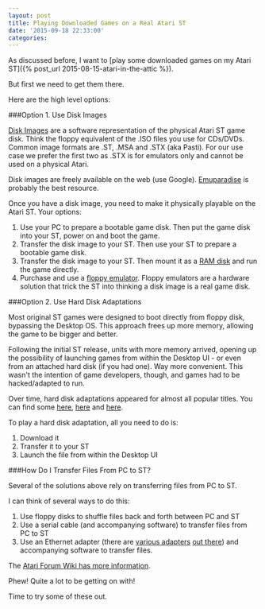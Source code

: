```yaml
---
layout: post
title: Playing Downloaded Games on a Real Atari ST
date: '2015-09-18 22:33:00'
categories: 
---
```


As discussed before, I want to [play some downloaded games on my Atari ST]({% post_url 2015-08-15-atari-in-the-attic %}).

But first we need to get them there.

Here are the high level options:

###Option 1. Use Disk Images

<a href="https://en.wikipedia.org/wiki/Disk_image" target="_blank">Disk Images</a> are a software representation of the physical Atari ST game disk. Think the floppy equivalent of the .ISO files you use for CDs/DVDs. Common image formats are .ST, .MSA and .STX (aka Pasti). For our use case we prefer the first two as .STX is for emulators only and cannot be used on a physical Atari.

Disk images are freely available on the web (use Google). <a href="http://www.emuparadise.me/Atari_ST_ROMs/63" target="_blank">Emuparadise</a> is probably the best resource.

Once you have a disk image, you need to make it physically playable on the Atari ST. Your options:

1. Use your PC to prepare a bootable game disk. Then put the game disk into your ST, power on and boot the game.
2. Transfer the disk image to your ST. Then use your ST to prepare a bootable game disk.
3. Transfer the disk image to your ST. Then mount it as a <a href="https://en.wikipedia.org/wiki/RAM_drive" target="_blank">RAM disk</a> and run the game directly.
4. Purchase and use a <a href="https://en.wikipedia.org/wiki/Floppy_disk_hardware_emulator" target="_blank">floppy emulator</a>. Floppy emulators are a hardware solution that trick the ST into thinking a disk image is a real game disk.

###Option 2. Use Hard Disk Adaptations

Most original ST games were designed to boot directly from floppy disk, bypassing the Desktop OS. This approach frees up more memory, allowing the game to be bigger and better.

Following the initial ST release, units with more memory arrived, opening up the possibility of launching games from within the Desktop UI - or even from an attached hard disk (if you had one). Way more convenient. This wasn't the intention of game developers, though, and games had to be hacked/adapted to run.

Over time, hard disk adaptations appeared for almost all popular titles. You can find some <a href="http://atari.8bitchip.info/fromhd.php" target="_blank">here</a>, <a href="http://www.klapauzius.net/Old_Games.html" target="_blank">here</a> and <a href="http://dbug.kicks-ass.net/patch.php" target="_blank">here</a>.

To play a hard disk adaptation, all you need to do is:

1. Download it
2. Transfer it to your ST
3. Launch the file from within the Desktop UI

###How Do I Transfer Files From PC to ST?

Several of the solutions above rely on transferring files from PC to ST.

I can think of several ways to do this:

1. Use floppy disks to shuffle files back and forth between PC and ST
2. Use a serial cable (and accompanying software) to transfer files from PC to ST
3. Use an Ethernet adapter (there are <a href="http://lotharek.pl/product.php?pid=73" target="_blank">various adapters</a> <a href="http://hardware.atari.org/ether/" target="_blank">out there</a>) and accompanying software to transfer files.

The <a href="http://www.atari-wiki.com/?title=Transferring_Files" target="_blank">Atari Forum Wiki has more information</a>.

Phew! Quite a lot to be getting on with!

Time to try some of these out.

